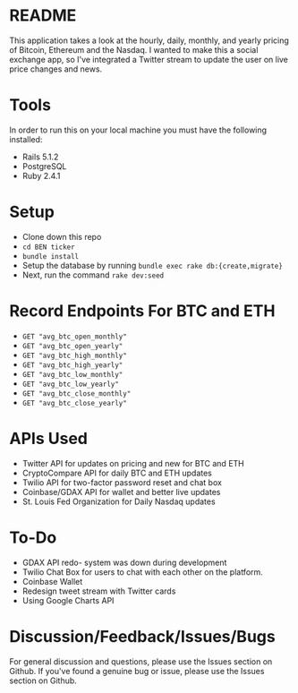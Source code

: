 # README

This application takes a look at the hourly, daily, monthly, and yearly pricing of Bitcoin, Ethereum and the Nasdaq. I wanted to make this a social exchange app, so I've integrated a Twitter stream to update the user on live price changes and news. 

# Tools

In order to run this on your local machine you must have the following installed:

* Rails 5.1.2
* PostgreSQL
* Ruby 2.4.1

# Setup

* Clone down this repo
* `cd BEN ticker`
* `bundle install`
* Setup the database by running `bundle exec rake db:{create,migrate}`
* Next, run the command  `rake dev:seed`

# Record Endpoints For BTC and ETH

* `GET "avg_btc_open_monthly"`
* `GET "avg_btc_open_yearly"`
* `GET "avg_btc_high_monthly"`
* `GET "avg_btc_high_yearly"`
* `GET "avg_btc_low_monthly"`
* `GET "avg_btc_low_yearly"`
* `GET "avg_btc_close_monthly"`
* `GET "avg_btc_close_yearly"`

# APIs Used
* Twitter API for updates on pricing and new for BTC and ETH
* CryptoCompare API for daily BTC and ETH updates
* Twilio API for two-factor password reset and chat box
* Coinbase/GDAX API for wallet and better live updates
* St. Louis Fed Organization for Daily Nasdaq updates

# To-Do
* GDAX API redo- system was down during development
* Twilio Chat Box for users to chat with each other on the platform.
* Coinbase Wallet
* Redesign tweet stream with Twitter cards
* Using Google Charts API


# Discussion/Feedback/Issues/Bugs
For general discussion and questions, please use the Issues section on Github.
If you've found a genuine bug or issue, please use the Issues section on Github.
